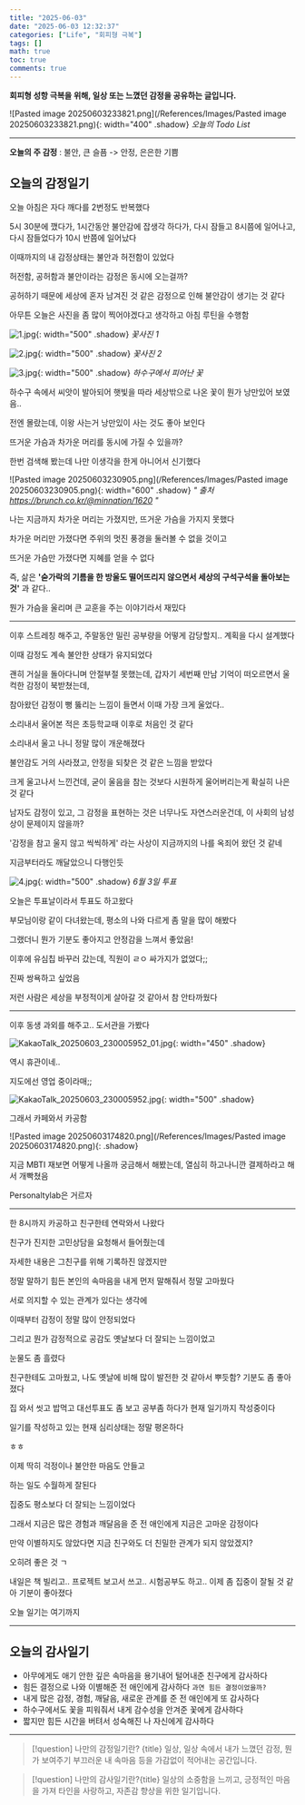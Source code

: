 ```yaml
---
title: "2025-06-03"
date: "2025-06-03 12:32:37"
categories: ["Life", "회피형 극복"]
tags: []
math: true
toc: true
comments: true
---
```


**회피형 성항 극복을 위해, 일상 또는 느꼈던 감정을 공유하는 글입니다.**

![Pasted image 20250603233821.png](/References/Images/Pasted image 20250603233821.png){: width="400" .shadow}
_오늘의 Todo List_

---

**오늘의 주 감정** : 불안, 큰 슬픔 -> 안정, 은은한 기쁨

## 오늘의 감정일기

오늘 아침은 자다 깨다를 2번정도 반복했다

5시 30분에 깼다가, 1시간동안 불안감에 잡생각 하다가, 다시 잠들고 8시쯤에 일어나고, 다시 잠들었다가 10시 반쯤에 일어났다

이때까지의 내 감정상태는 불안과 허전함이 있었다

허전함, 공허함과 불안이라는 감정은 동시에 오는걸까?

공허하기 때문에 세상에 혼자 남겨진 것 같은 감정으로 인해 불안감이 생기는 것 같다

아무튼 오늘은 사진을 좀 많이 찍어야겠다고 생각하고 아침 루틴을 수행함

![1.jpg](/References/Images/1.jpg){: width="500" .shadow}
_꽃사진 1_

![2.jpg](/References/Images/2.jpg){: width="500" .shadow}
_꽃사진 2_

![3.jpg](/References/Images/3.jpg){: width="500" .shadow}
_하수구에서 피어난 꽃_

하수구 속에서 씨앗이 발아되어 햇빛을 따라 세상밖으로 나온 꽃이 뭔가 낭만있어 보였음.. 

전엔 몰랐는데, 이왕 사는거 낭만있이 사는 것도 좋아 보인다

뜨거운 가슴과 차가운 머리를 동시에 가질 수 있을까?

한번 검색해 봤는데 나만 이생각을 한게 아니어서 신기했다

![Pasted image 20250603230905.png](/References/Images/Pasted image 20250603230905.png){: width="600" .shadow}
_" 출처 <https://brunch.co.kr/@minnation/1620> "_

나는 지금까지 차가운 머리는 가졌지만, 뜨거운 가슴을 가지지 못했다

차가운 머리만 가졌다면 주위의 멋진 풍경을 둘러볼 수 없을 것이고

뜨거운 가슴만 가졌다면 지혜를 얻을 수 없다

즉, 삶은 **'숟가락의 기름을 한 방울도 떨어뜨리지 않으면서 세상의 구석구석을 돌아보는 것'** 과 같다.. 

뭔가 가슴을 울리며 큰 교훈을 주는 이야기라서 재밌다

---

이후 스트레칭 해주고, 주말동안 밀린 공부량을 어떻게 감당할지.. 계획을 다시 설계했다

이때 감정도 계속 불안한 상태가 유지되었다

괜히 거실을 돌아다니며 안절부절 못했는데, 갑자기 세번째 만남 기억이 떠오르면서 울컥한 감정이 북받쳤는데,

참아왔던 감정이 뻥 뚫리는 느낌이 들면서 이때 가장 크게 울었다..

소리내서 울어본 적은 초등학교때 이후로 처음인 것 같다

소리내서 울고 나니 정말 많이 개운해졌다

불안감도 거의 사라졌고, 안정을 되찾은 것 같은 느낌을 받았다

크게 울고나서 느낀건데, 굳이 울음을 참는 것보다 시원하게 울어버리는게 확실히 나은 것 같다

남자도 감정이 있고, 그 감정을 표현하는 것은 너무나도 자연스러운건데, 이 사회의 남성상이 문제이지 않을까?

'감정을 참고 울지 않고 씩씩하게' 라는 사상이 지금까지의 나를 옥죄어 왔던 것 같네

지금부터라도 깨달았으니 다행인듯

![4.jpg](/References/Images/4.jpg){: width="500" .shadow}
_6월 3일 투표_

오늘은 투표날이라서 투표도 하고왔다

부모님이랑 같이 다녀왔는데, 평소의 나와 다르게 좀 말을 많이 해봤다

그랬더니 뭔가 기분도 좋아지고 안정감을 느껴서 좋았음!

이후에 유심칩 바꾸러 갔는데, 직원이 ㄹㅇ 싸가지가 없었다;;

진짜 쌍욕하고 싶었음

저런 사람은 세상을 부정적이게 살아갈 것 같아서 참 안타까웠다

---

이후 동생 과외를 해주고.. 도서관을 가봤다

![KakaoTalk_20250603_230005952_01.jpg](/References/Images/KakaoTalk_20250603_230005952_01.jpg){: width="450" .shadow}

역시 휴관이네..

지도에선 영업 중이라매;;

![KakaoTalk_20250603_230005952.jpg](/References/Images/KakaoTalk_20250603_230005952.jpg){: width="500" .shadow}

그래서 카페와서 카공함

![Pasted image 20250603174820.png](/References/Images/Pasted image 20250603174820.png){: .shadow}

지금 MBTI 재보면 어떻게 나올까 궁금해서 해봤는데, 열심히 하고나니깐 결제하라고 해서 개빡쳤음

Personaltylab은 거르자

---

한 8시까지 카공하고 친구한테 연락와서 나왔다

친구가 진지한 고민상담을 요청해서 들어줬는데

자세한 내용은 그친구를 위해 기록하진 않겠지만

정말 말하기 힘든 본인의 속마음을 내게 먼저 말해줘서 정말 고마웠다

서로 의지할 수 있는 관계가 있다는 생각에

이때부터 감정이 정말 많이 안정되었다

그리고 뭔가 감정적으로 공감도 옛날보다 더 잘되는 느낌이었고

눈물도 좀 흘렸다

친구한테도 고마웠고, 나도 옛날에 비해 많이 발전한 것 같아서 뿌듯함? 기분도 좀 좋아졌다

집 와서 씻고 밥먹고 대선투표도 좀 보고 공부좀 하다가 현재 일기까지 작성중이다

일기를 작성하고 있는 현재 심리상태는 정말 평온하다

ㅎㅎ

이제 딱히 걱정이나 불안한 마음도 안들고

하는 일도 수월하게 잘된다

집중도 평소보다 더 잘되는 느낌이었다

그래서 지금은 많은 경험과 깨달음을 준 전 애인에게 지금은 고마운 감정이다

만약 이별하지도 않았다면 지금 친구와도 더 친밀한 관계가 되지 않았겠지?

오히려 좋은 것 ㄱ

내일은 책 빌리고.. 프로젝트 보고서 쓰고.. 시험공부도 하고.. 이제 좀 집중이 잘될 것 같아 기분이 좋아졌다

오늘 일기는 여기까지

---
## 오늘의 감사일기

- 아무에게도 애기 안한 깊은 속마음을 용기내어 털어내준 친구에게 감사하다
- 힘든 결정으로 나와 이별해준 전 애인에게 감사하다 `과연 힘든 결정이었을까?`
- 내게 많은 감정, 경험, 깨달음, 새로운 관계를 준 전 애인에게 또 감사하다
- 하수구에서도 꽃을 피워줘서 내게 감수성을 안겨준 꽃에게 감사하다
- 짧지만 힘든 시간을 버텨서 성숙해진 나 자신에게 감사하다

---

> [!question] 나만의 감정일기란? {title}
> 일상, 일상 속에서 내가 느꼈던 감정, 뭔가 보여주기 부끄러운 내 속마음 등을 가감없이 적어내는 공간입니다.

> [!question] 나만의 감사일기란?{title}
> 일상의 소중함을 느끼고, 긍정적인 마음을 가져 타인을 사랑하고, 자존감 향상을 위한 일기입니다.